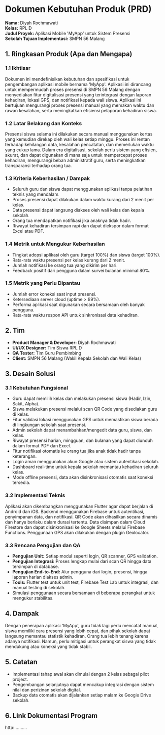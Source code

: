 # Dokumen Kebutuhan Produk (PRD)

**Nama:** Diyah Rochmawati  
**Kelas:** RPL D  
**Judul Proyek:** Aplikasi Mobile 'MyApp' untuk Sistem Presensi  
**Sekolah Tujuan Implementasi:** SMPN 56 Malang

## 1. Ringkasan Produk (Apa dan Mengapa)

### 1.1 Ikhtisar
Dokumen ini mendefinisikan kebutuhan dan spesifikasi untuk pengembangan aplikasi mobile bernama 'MyApp'. Aplikasi ini dirancang untuk mempermudah proses presensi di SMPN 56 Malang dengan menyediakan fitur digitalisasi presensi yang terintegrasi dengan laporan kehadiran, lokasi GPS, dan notifikasi kepada wali siswa. Aplikasi ini bertujuan mengurangi proses presensi manual yang memakan waktu dan rawan kesalahan, serta meningkatkan efisiensi pelaporan kehadiran siswa.

### 1.2 Latar Belakang dan Konteks
Presensi siswa selama ini dilakukan secara manual menggunakan kertas yang kemudian direkap oleh wali kelas setiap minggu. Proses ini rentan terhadap kehilangan data, kesalahan pencatatan, dan memerlukan waktu yang cukup lama. Dalam era digitalisasi, sekolah perlu sistem yang efisien, akurat, dan dapat digunakan di mana saja untuk mempercepat proses kehadiran, mengurangi beban administratif guru, serta meningkatkan transparansi terhadap orang tua.

### 1.3 Kriteria Keberhasilan / Dampak
- Seluruh guru dan siswa dapat menggunakan aplikasi tanpa pelatihan teknis yang mendalam.
- Proses presensi dapat dilakukan dalam waktu kurang dari 2 menit per kelas.
- Data presensi dapat langsung diakses oleh wali kelas dan kepala sekolah.
- Orang tua mendapatkan notifikasi jika anaknya tidak hadir.
- Riwayat kehadiran tersimpan rapi dan dapat diekspor dalam format Excel atau PDF.

### 1.4 Metrik untuk Mengukur Keberhasilan
- Tingkat adopsi aplikasi oleh guru (target 100%) dan siswa (target 100%).
- Rata-rata waktu presensi per kelas kurang dari 2 menit.
- Jumlah notifikasi ke orang tua yang dikirim per hari.
- Feedback positif dari pengguna dalam survei bulanan minimal 80%.

### 1.5 Metrik yang Perlu Dipantau
- Jumlah error koneksi saat input presensi.
- Ketersediaan server cloud (uptime > 99%).
- Performa aplikasi saat digunakan secara bersamaan oleh banyak pengguna.
- Rata-rata waktu respon API untuk sinkronisasi data kehadiran.

## 2. Tim
- **Product Manager & Developer:** Diyah Rochmawati
- **UI/UX Designer:** Tim Siswa RPL D
- **QA Tester:** Tim Guru Pembimbing
- **Client:** SMPN 56 Malang (Wakil Kepala Sekolah dan Wali Kelas)

## 3. Desain Solusi

### 3.1 Kebutuhan Fungsional
- Guru dapat memilih kelas dan melakukan presensi siswa (Hadir, Izin, Sakit, Alpha).
- Siswa melakukan presensi melalui scan QR Code yang disediakan guru di kelas.
- Fitur validasi lokasi menggunakan GPS untuk memastikan siswa berada di lingkungan sekolah saat presensi.
- Admin sekolah dapat menambahkan/mengedit data guru, siswa, dan kelas.
- Riwayat presensi harian, mingguan, dan bulanan yang dapat diunduh dalam format PDF dan Excel.
- Fitur notifikasi otomatis ke orang tua jika anak tidak hadir tanpa keterangan.
- Login aman menggunakan akun Google atau sistem autentikasi sekolah.
- Dashboard real-time untuk kepala sekolah memantau kehadiran seluruh kelas.
- Mode offline presensi, data akan disinkronisasi otomatis saat koneksi tersedia.

### 3.2 Implementasi Teknis
Aplikasi akan dikembangkan menggunakan Flutter agar dapat berjalan di Android dan iOS. Backend menggunakan Firebase untuk autentikasi, penyimpanan data, dan notifikasi. QR Code akan dihasilkan secara dinamis dan hanya berlaku dalam durasi tertentu. Data disimpan dalam Cloud Firestore dan dapat disinkronisasi ke Google Sheets melalui Firebase Functions. Penggunaan GPS akan dilakukan dengan plugin Geolocator.

### 3.3 Rencana Pengujian dan QA
- **Pengujian Unit:** Setiap modul seperti login, QR scanner, GPS validation.
- **Pengujian Integrasi:** Proses lengkap mulai dari scan QR hingga data tersimpan di database.
- **Pengujian End-to-End:** Alur pengguna dari login, presensi, hingga laporan harian diakses admin.
- **Tools:** Flutter test untuk unit test, Firebase Test Lab untuk integrasi, dan manual testing di sekolah.
- Simulasi penggunaan secara bersamaan di beberapa perangkat untuk mengukur stabilitas.

## 4. Dampak
Dengan penerapan aplikasi 'MyApp', guru tidak lagi perlu mencatat manual, siswa memiliki cara presensi yang lebih cepat, dan pihak sekolah dapat langsung memantau statistik kehadiran. Orang tua lebih tenang karena adanya notifikasi. Namun, perlu mitigasi untuk perangkat siswa yang tidak mendukung atau koneksi yang tidak stabil.

## 5. Catatan
- Implementasi tahap awal akan dimulai dengan 2 kelas sebagai pilot project.
- Pengembangan selanjutnya dapat mencakup integrasi dengan sistem nilai dan perizinan sekolah digital.
- Backup data otomatis akan dijalankan setiap malam ke Google Drive sekolah.

## 6. Link Dokumentasi Program
http:..........


